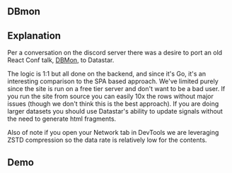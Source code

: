 ## DBmon

## Explanation

Per a conversation on the discord server there was a desire to port an old React Conf talk,
[DBMon](https://conf2015.reactjs.org/schedule.html#hype), to Datastar.

The logic is 1:1 but all done on the backend, and since it's Go, it's an interesting comparison to the SPA based
approach. We've limited purely since the site is run on a free tier server and don't want to be a bad user. If you run
the site from source you can easily 10x the rows without major issues (though we don't think this is the best approach).
If you are doing larger datasets you should use Datastar's ability to update signals without the need to generate html
fragments.

Also of note if you open your Network tab in DevTools we are leveraging ZSTD compression so the data rate is relatively
low for the contents.

## Demo

<div id="contents" data-init="@get('/examples/dbmon/contents')">
</div>